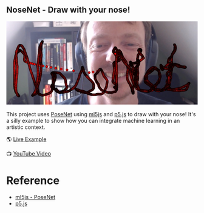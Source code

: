 ## NoseNet - Draw with your nose!

![Screenshot of the project](https://github.com/fdb/nosenet/raw/master/.github/screenshot.jpg)

This project uses [PoseNet](https://medium.com/tensorflow/real-time-human-pose-estimation-in-the-browser-with-tensorflow-js-7dd0bc881cd5) using [ml5js](https://ml5js.org/) and [p5.js](https://p5js.org/) to draw with your nose! It's a silly example to show how you can integrate machine learning in an artistic context.

🌎 [Live Example](https://nosenet.netlify.app/)

📺 [YouTube Video](https://youtu.be/NLKzzmXN498)

# Reference

 - [ml5js - PoseNet](https://learn.ml5js.org/docs/#/reference/posenet)
 - [p5.js](https://p5js.org/reference/)


